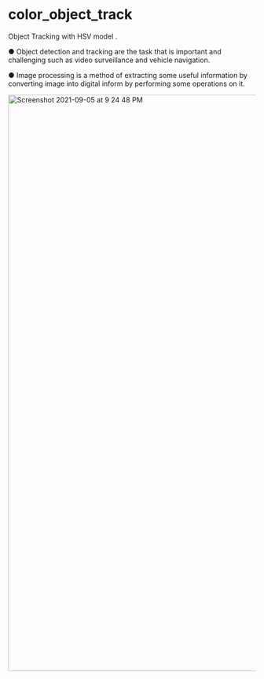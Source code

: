 # color_object_track

Object Tracking with HSV model .

● Object detection and tracking are the task that is important and challenging such as video surveillance and vehicle navigation.

● Image processing is a method of extracting some useful information by converting image into digital inform by performing some operations on it.


<img width="1171" alt="Screenshot 2021-09-05 at 9 24 48 PM" src="https://user-images.githubusercontent.com/69350451/132133223-2dd8be76-5f34-49e5-9155-90f1b51ad7e4.png">

















